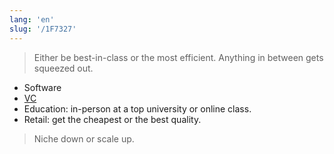```yaml
---
lang: 'en'
slug: '/1F7327'
---
```


> Either be best-in-class or the most efficient. Anything in between gets squeezed out.

- Software
- [VC](./../.././docs/pages/Venture%20Capital.md)
- Education: in-person at a top university or online class.
- Retail: get the cheapest or the best quality.

> Niche down or scale up.

<head>
  <html lang="en-US"/>
</head>
